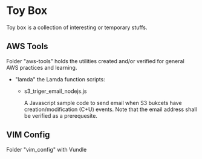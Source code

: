 # Toy Box 
Toy box is a collection of interesting or temporary stuffs.

## AWS Tools

Folder "aws-tools" holds the utilities created and/or verified for general AWS practices and learning.
   
- "lamda" the Lamda function scripts:
	- s3_triger_email_nodejs.js
	
	  A Javascript sample code to send email when S3 bukcets have creation/modification (C+U) events. Note that the email address shall be verified as a prerequesite.


## VIM Config

Folder "vim_config" with Vundle

 
